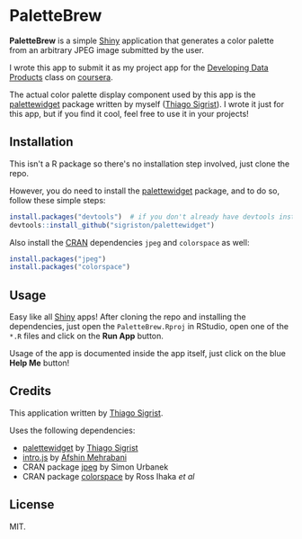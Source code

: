 # PaletteBrew

**PaletteBrew** is a simple [Shiny] application that generates a color palette
from an arbitrary JPEG image submitted by the user.

I wrote this app to submit it as my project app for the [Developing Data
Products] class on [coursera].

The actual color palette display component used by this app is the
[palettewidget] package written by myself ([Thiago Sigrist]). I wrote it just
for this app, but if you find it cool, feel free to use it in your projects!

## Installation

This isn't a R package so there's no installation step involved, just clone the
repo.

However, you do need to install the [palettewidget] package, and to do so,
follow these simple steps:

```r
install.packages("devtools")  # if you don't already have devtools installed
devtools::install_github("sigriston/palettewidget")
```

Also install the [CRAN] dependencies `jpeg` and `colorspace` as well:

```r
install.packages("jpeg")
install.packages("colorspace")
```

## Usage

Easy like all [Shiny] apps! After cloning the repo and installing the
dependencies, just open the `PaletteBrew.Rproj` in RStudio, open one of the
`*.R` files and click on the **Run App** button.

Usage of the app is documented inside the app itself, just click on the
blue **Help Me** button!

## Credits

This application written by [Thiago Sigrist].

Uses the following dependencies:

- [palettewidget] by [Thiago Sigrist]
- [intro.js] by [Afshin Mehrabani]
- CRAN package [jpeg] by Simon Urbanek
- CRAN package [colorspace] by Ross Ihaka *et al*

## License

MIT.

[Shiny]: http://shiny.rstudio.com
[Developing Data Products]: https://class.coursera.org/devdataprod-034
[coursera]: https://www.coursera.org
[CRAN]: https://cran.r-project.org
[palettewidget]: https://github.com/sigriston/palettewidget
[Thiago Sigrist]: https://github.com/sigriston
[intro.js]: https://usablica.github.io/intro.js/
[Afshin Mehrabani]: http://afshinm.name
[jpeg]: https://cran.r-project.org/web/packages/jpeg/index.html
[colorspace]: https://cran.r-project.org/web/packages/colorspace/index.html
